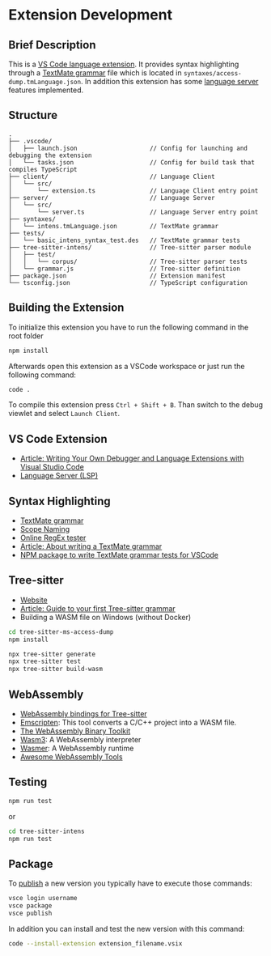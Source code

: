 # Extension Development

## Brief Description

This is a [VS Code language extension](https://code.visualstudio.com/api/language-extensions/overview).
It provides syntax highlighting through a [TextMate grammar](https://macromates.com/manual/en/language_grammars) file which is located in `syntaxes/access-dump.tmLanguage.json`.
In addition this extension has some [language server](https://code.visualstudio.com/api/language-extensions/language-server-extension-guide) features implemented.

## Structure

```text
.
├── .vscode/
│   ├── launch.json                    // Config for launching and debugging the extension
│   └── tasks.json                     // Config for build task that compiles TypeScript
├── client/                            // Language Client
│   └── src/
│       └── extension.ts               // Language Client entry point
├── server/                            // Language Server
│   └── src/
│       └── server.ts                  // Language Server entry point
├── syntaxes/
│   └── intens.tmLanguage.json         // TextMate grammar
├── tests/
│   └── basic_intens_syntax_test.des   // TextMate grammar tests
├── tree-sitter-intens/                // Tree-sitter parser module
│   ├── test/
│   │   └── corpus/                    // Tree-sitter parser tests
│   └── grammar.js                     // Tree-sitter definition
├── package.json                       // Extension manifest
└── tsconfig.json                      // TypeScript configuration
```

## Building the Extension

To initialize this extension you have to run the following command in the root folder

```sh
npm install
```

Afterwards open this extension as a VSCode workspace or just run the following command:

```sh
code .
```

To compile this extension press `Ctrl + Shift + B`.
Than switch to the debug viewlet and select `Launch Client`.

## VS Code Extension

- [Article: Writing Your Own Debugger and Language Extensions with Visual Studio Code](https://www.codemag.com/article/1809051/Writing-Your-Own-Debugger-and-Language-Extensions-with-Visual-Studio-Code)
- [Language Server (LSP)](https://microsoft.github.io/language-server-protocol/)

## Syntax Highlighting

- [TextMate grammar](https://macromates.com/manual/en/language_grammars)
- [Scope Naming](https://www.sublimetext.com/docs/3/scope_naming.html)
- [Online RegEx tester](https://rubular.com/)
- [Article: About writing a TextMate grammar](https://www.apeth.com/nonblog/stories/textmatebundle.html)
- [NPM package to write TextMate grammar tests for VSCode](https://www.npmjs.com/package/vscode-tmgrammar-test)

## Tree-sitter

- [Website](https://tree-sitter.github.io/)
- [Article: Guide to your first Tree-sitter grammar](https://gist.github.com/Aerijo/df27228d70c633e088b0591b8857eeef)
- Building a WASM file on Windows (without Docker)

```sh
cd tree-sitter-ms-access-dump
npm install

npx tree-sitter generate
npx tree-sitter test
npx tree-sitter build-wasm
```

## WebAssembly

- [WebAssembly bindings for Tree-sitter](https://github.com/tree-sitter/tree-sitter/blob/master/lib/binding_web/README.md)
- [Emscripten](https://emscripten.org/): This tool converts a C/C++ project into a WASM file.
- [The WebAssembly Binary Toolkit](https://github.com/WebAssembly/wabt)
- [Wasm3](https://github.com/wasm3/wasm3): A WebAssembly interpreter
- [Wasmer](https://github.com/wasmerio/wasmer): A WebAssembly runtime
- [Awesome WebAssembly Tools](https://github.com/vshymanskyy/awesome-wasm-tools)

## Testing

```sh
npm run test
```

or

```sh
cd tree-sitter-intens
npm run test
```

## Package

To [publish](https://code.visualstudio.com/api/working-with-extensions/publishing-extension) a new version you typically have to execute those commands:

```sh
vsce login username
vsce package
vsce publish
```

In addition you can install and test the new version with this command:

```sh
code --install-extension extension_filename.vsix
```
